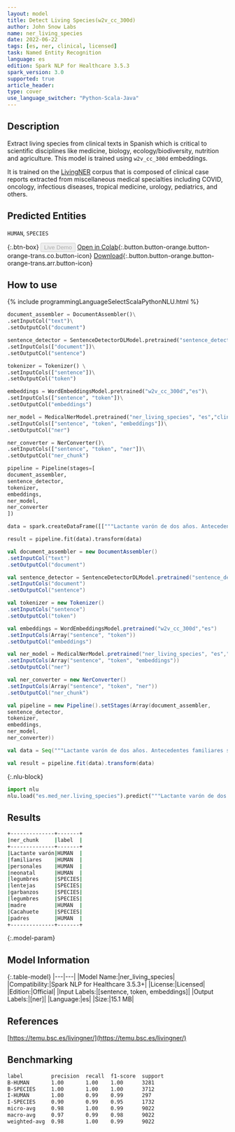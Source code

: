 ```yaml
---
layout: model
title: Detect Living Species(w2v_cc_300d)
author: John Snow Labs
name: ner_living_species
date: 2022-06-22
tags: [es, ner, clinical, licensed]
task: Named Entity Recognition
language: es
edition: Spark NLP for Healthcare 3.5.3
spark_version: 3.0
supported: true
article_header:
type: cover
use_language_switcher: "Python-Scala-Java"
---
```


## Description

Extract living species from clinical texts in Spanish which is critical to scientific disciplines like medicine, biology, ecology/biodiversity, nutrition and agriculture. This model is trained using `w2v_cc_300d` embeddings.

It is trained on the [LivingNER](https://temu.bsc.es/livingner/) corpus that is composed of clinical case reports extracted from miscellaneous medical specialties including COVID, oncology, infectious diseases, tropical medicine, urology, pediatrics, and others.

## Predicted Entities

`HUMAN`, `SPECIES`

{:.btn-box}
<button class="button button-orange" disabled>Live Demo</button>
[Open in Colab](https://colab.research.google.com/github/JohnSnowLabs/spark-nlp-workshop/blob/master/tutorials/Certification_Trainings/Healthcare/1.Clinical_Named_Entity_Recognition_Model.ipynb){:.button.button-orange.button-orange-trans.co.button-icon}
[Download](https://s3.amazonaws.com/auxdata.johnsnowlabs.com/clinical/models/ner_living_species_es_3.5.3_3.0_1655907754521.zip){:.button.button-orange.button-orange-trans.arr.button-icon}

## How to use



<div class="tabs-box" markdown="1">
{% include programmingLanguageSelectScalaPythonNLU.html %}

```python
document_assembler = DocumentAssembler()\
.setInputCol("text")\
.setOutputCol("document")

sentence_detector = SentenceDetectorDLModel.pretrained("sentence_detector_dl", "xx")\
.setInputCols(["document"])\
.setOutputCol("sentence")

tokenizer = Tokenizer() \
.setInputCols(["sentence"])\
.setOutputCol("token")

embeddings = WordEmbeddingsModel.pretrained("w2v_cc_300d","es")\
.setInputCols(["sentence", "token"])\
.setOutputCol("embeddings")

ner_model = MedicalNerModel.pretrained("ner_living_species", "es","clinical/models")\
.setInputCols(["sentence", "token", "embeddings"])\
.setOutputCol("ner")

ner_converter = NerConverter()\
.setInputCols(["sentence", "token", "ner"])\
.setOutputCol("ner_chunk")

pipeline = Pipeline(stages=[
document_assembler, 
sentence_detector,
tokenizer,
embeddings,
ner_model,
ner_converter   
])

data = spark.createDataFrame([["""Lactante varón de dos años. Antecedentes familiares sin interés. Antecedentes personales: Embarazo, parto y periodo neonatal normal. En seguimiento por alergia a legumbres, diagnosticado con diez meses por reacción urticarial generalizada con lentejas y garbanzos, con dieta de exclusión a legumbres desde entonces. En ésta visita la madre describe episodios de eritema en zona maxilar derecha con afectación ocular ipsilateral que se resuelve en horas tras la administración de corticoides. Le ha ocurrido en 5-6 ocasiones, en relación con la ingesta de alimentos previamente tolerados. Exploración complementaria: Cacahuete, ac(ige)19.2 Ku.arb/l. Resultados: Ante la sospecha clínica de Síndrome de Frey, se tranquiliza a los padres, explicándoles la naturaleza del cuadro y se cita para revisión anual."""]]).toDF("text")

result = pipeline.fit(data).transform(data)
```
```scala
val document_assembler = new DocumentAssembler()
.setInputCol("text")
.setOutputCol("document")

val sentence_detector = SentenceDetectorDLModel.pretrained("sentence_detector_dl", "xx")
.setInputCols("document")
.setOutputCol("sentence")

val tokenizer = new Tokenizer()
.setInputCols("sentence")
.setOutputCol("token")

val embeddings = WordEmbeddingsModel.pretrained("w2v_cc_300d","es")
.setInputCols(Array("sentence", "token"))
.setOutputCol("embeddings")

val ner_model = MedicalNerModel.pretrained("ner_living_species", "es","clinical/models")
.setInputCols(Array("sentence", "token", "embeddings"))
.setOutputCol("ner")

val ner_converter = new NerConverter()
.setInputCols(Array("sentence", "token", "ner"))
.setOutputCol("ner_chunk")

val pipeline = new Pipeline().setStages(Array(document_assembler, 
sentence_detector,
tokenizer,
embeddings,
ner_model,
ner_converter))

val data = Seq("""Lactante varón de dos años. Antecedentes familiares sin interés. Antecedentes personales: Embarazo, parto y periodo neonatal normal. En seguimiento por alergia a legumbres, diagnosticado con diez meses por reacción urticarial generalizada con lentejas y garbanzos, con dieta de exclusión a legumbres desde entonces. En ésta visita la madre describe episodios de eritema en zona maxilar derecha con afectación ocular ipsilateral que se resuelve en horas tras la administración de corticoides. Le ha ocurrido en 5-6 ocasiones, en relación con la ingesta de alimentos previamente tolerados. Exploración complementaria: Cacahuete, ac(ige)19.2 Ku.arb/l. Resultados: Ante la sospecha clínica de Síndrome de Frey, se tranquiliza a los padres, explicándoles la naturaleza del cuadro y se cita para revisión anual.""").toDS.toDF("text")

val result = pipeline.fit(data).transform(data)
```


{:.nlu-block}
```python
import nlu
nlu.load("es.med_ner.living_species").predict("""Lactante varón de dos años. Antecedentes familiares sin interés. Antecedentes personales: Embarazo, parto y periodo neonatal normal. En seguimiento por alergia a legumbres, diagnosticado con diez meses por reacción urticarial generalizada con lentejas y garbanzos, con dieta de exclusión a legumbres desde entonces. En ésta visita la madre describe episodios de eritema en zona maxilar derecha con afectación ocular ipsilateral que se resuelve en horas tras la administración de corticoides. Le ha ocurrido en 5-6 ocasiones, en relación con la ingesta de alimentos previamente tolerados. Exploración complementaria: Cacahuete, ac(ige)19.2 Ku.arb/l. Resultados: Ante la sospecha clínica de Síndrome de Frey, se tranquiliza a los padres, explicándoles la naturaleza del cuadro y se cita para revisión anual.""")
```

</div>

## Results

```bash
+--------------+-------+
|ner_chunk     |label  |
+--------------+-------+
|Lactante varón|HUMAN  |
|familiares    |HUMAN  |
|personales    |HUMAN  |
|neonatal      |HUMAN  |
|legumbres     |SPECIES|
|lentejas      |SPECIES|
|garbanzos     |SPECIES|
|legumbres     |SPECIES|
|madre         |HUMAN  |
|Cacahuete     |SPECIES|
|padres        |HUMAN  |
+--------------+-------+
```

{:.model-param}
## Model Information

{:.table-model}
|---|---|
|Model Name:|ner_living_species|
|Compatibility:|Spark NLP for Healthcare 3.5.3+|
|License:|Licensed|
|Edition:|Official|
|Input Labels:|[sentence, token, embeddings]|
|Output Labels:|[ner]|
|Language:|es|
|Size:|15.1 MB|

## References

[https://temu.bsc.es/livingner/](https://temu.bsc.es/livingner/)

## Benchmarking

```bash
label         precision  recall  f1-score  support 
B-HUMAN       1.00       1.00    1.00      3281    
B-SPECIES     1.00       1.00    1.00      3712    
I-HUMAN       1.00       0.99    0.99      297     
I-SPECIES     0.90       0.99    0.95      1732    
micro-avg     0.98       1.00    0.99      9022    
macro-avg     0.97       0.99    0.98      9022    
weighted-avg  0.98       1.00    0.99      9022   
```
